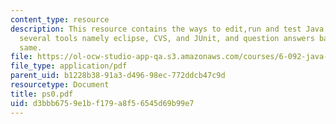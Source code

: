```yaml
---
content_type: resource
description: This resource contains the ways to edit,run and test Java code including
  several tools namely eclipse, CVS, and JUnit, and question answers based on the
  same.
file: https://ol-ocw-studio-app-qa.s3.amazonaws.com/courses/6-092-java-preparation-for-6-170-january-iap-2006/d3bbb6759e1bf179a8f56545d69b99e7_ps0.pdf
file_type: application/pdf
parent_uid: b1228b38-91a3-d496-98ec-772ddcb47c9d
resourcetype: Document
title: ps0.pdf
uid: d3bbb675-9e1b-f179-a8f5-6545d69b99e7
---
```

